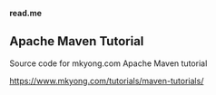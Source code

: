 
**read.me**

## Apache Maven Tutorial

Source code for mkyong.com Apache Maven tutorial

https://www.mkyong.com/tutorials/maven-tutorials/
